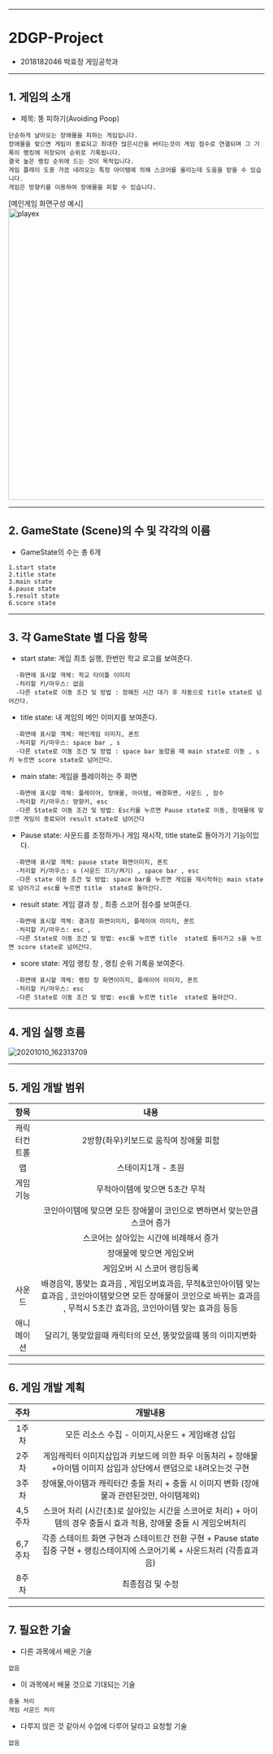 ***
# 2DGP-Project
+ 2018182046 박효정 게임공학과 
***

## 1. 게임의 소개
+ 제목: 똥 피하기(Avoiding Poop)
```
단순하게 날아오는 장애물을 피하는 게임입니다.
장애물을 맞으면 게임이 종료되고 최대한 많은시간을 버티는것이 게임 점수로 연결되며 그 기록이 랭킹에 저장되어 순위로 기록됩니다.
결국 높은 랭킹 순위에 드는 것이 목적입니다.
게임 플레이 도중 가끔 내려오는 특정 아이템에 의해 스코어를 올리는데 도움을 받을 수 있습니다.
게임은 방향키를 이용하여 장애물을 피할 수 있습니다.              
```    
[메인게임 화면구성 예시]    
<img width="574" alt="playex" src="https://user-images.githubusercontent.com/63097748/95647230-c2285880-0b08-11eb-83a1-6b6cb84658e4.PNG"> 
    
***
## 2. GameState (Scene)의 수 및 각각의 이름
+ GameState의 수는 총 6개
```
1.start state 
2.title state 
3.main state 
4.pause state 
5.result state 
6.score state
```
***
## 3. 각 GameState 별 다음 항목
+ start state: 게임 최초 실행, 한번만 학교 로고를 보여준다.
```
  -화면에 표시할 객체: 학교 타이틀 이미지   
  -처리할 키/마우스: 없음  
  -다른 state로 이동 조건 및 방법 : 정해진 시간 대기 후 자동으로 title state로 넘어간다.    
```
+ title state: 내 게임의 메인 이미지를 보여준다.  
```
  -화면에 표시할 객체: 메인게임 이미지, 폰트  
  -처리할 키/마우스: space bar , s  
  -다른 state로 이동 조건 및 방법 : space bar 눌렀을 때 main state로 이동 , s키 누르면 score state로 넘어간다.  
```
+ main state: 게임을 플레이하는 주 화면   
```
  -화면에 표시할 객체: 플레이어, 장애물, 아이템, 배경화면, 사운드 , 점수  
  -처리할 키/마우스: 방향키, esc  
  -다른 State로 이동 조건 및 방법: Esc키를 누르면 Pause state로 이동, 장애물에 맞으면 게임이 종료되어 result state로 넘어간다   
```  
+ Pause state: 사운드를 조정하거나 게임 재시작, title state로 돌아가기 기능이있다.  
```  
  -화면에 표시할 객체: pause state 화면이미지, 폰트  
  -처리할 키/마우스: s (사운드 끄기/켜기) , space bar , esc   
  -다른 state 이동 조건 및 방법: space bar를 누르면 게임을 재시작하는 main state로 넘어가고 esc를 누르면 title  state로 돌아간다.  
```  
+ result state: 게임 결과 창 , 최종 스코어 점수를 보여준다.  
``` 
  -화면에 표시할 객체: 결과창 화면이미지, 플레이어 이미지, 폰트  
  -처리할 키/마우스: esc ,
  -다른 State로 이동 조건 및 방법: esc를 누르면 title  state로 돌아가고 s를 누르면 score state로 넘어간다.  
``` 
+ score state: 게임 랭킹 창 , 랭킹 순위 기록을 보여준다.  
``` 
  -화면에 표시할 객체: 랭킹 창 화면이미지, 플레이어 이미지, 폰트  
  -처리할 키/마우스: esc  
  -다른 State로 이동 조건 및 방법: esc를 누르면 title  state로 돌아간다.  
```
***
## 4. 게임 실행 흐름 

![20201010_162313709](https://user-images.githubusercontent.com/63097748/95648828-22bd9280-0b15-11eb-976e-cea669c40c3f.jpg)     

***
## 5. 게임 개발 범위    
|항목|내용 |
|:---:|:---:|
|캐릭터컨트롤|2방향(좌우)키보드로 움직여 장애물 피함|
|맵|스테이지1개 - 초원|
|게임기능|무적아이템에 맞으면 5초간 무적|   
||코인아이템에 맞으면 모든 장애물이 코인으로 변하면서 맞는만큼 스코어 증가 |
||스코어는 살아있는 시간에 비례해서 증가|   
||장애물에 맞으면 게임오버|    
||게임오버 시 스코어 랭킹등록 |    
|사운드|배경음악, 똥맞는 효과음 , 게임오버효과음,   무적&코인아이템 맞는 효과음 , 코인아이템맞으면 모든 장애물이 코인으로 바뀌는 효과음 , 무적시 5초간 효과음, 코인아이템 맞는 효과음 등등|
|애니메이션|달리기,  똥맞았을때 캐릭터의 모션,  똥맞았을떄 똥의 이미지변화|


***
## 6. 게임 개발 계획
|주차|개발내용 |
|:---:|:---:|
|1주차|모든 리소스 수집 - 이미지,사운드 + 게임배경 삽입|
|2주차|게임캐릭터 이미지삽입과 키보드에 의한 좌우 이동처리 + 장애물+아이템 이미지 삽입과 상단에서 랜덤으로 내려오는것 구현 |
|3주차|장애물,아이템과 캐릭터간 충돌 처리 + 충돌 시 이미지 변화 (장애물과 관련된것만, 아이템제외)|   
|4,5주차|스코어 처리  (시간(초)로 살아있는 시간을 스코어로 처리) + 아이템의 경우 충돌시 효과 적용, 장애물 충돌 시 게임오버처리|
|6,7주차| 각종 스테이트 화면 구현과 스테이트간 전환 구현 + Pause state 집중 구현 + 랭킹스테이지에 스코어기록 + 사운드처리 (각종효과음)|    
|8주차|최종점검 및 수정|    



***
## 7. 필요한 기술
- 다른 과목에서 배운 기술
```
없음
```
- 이 과목에서 배울 것으로 기대되는 기술
```
충돌 처리
게임 사운드 처리 
```
- 다루지 않은 것 같아서 수업에 다루어 달라고 요청할 기술
```
없음
```
